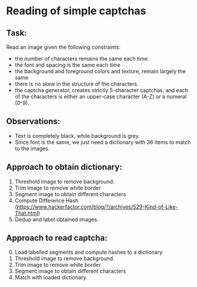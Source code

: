 # Reading of simple captchas

## Task: 
Read an image given the following constraints:

- the number of characters remains the same each time  
- the font and spacing is the same each time  
- the background and foreground colors and texture, remain largely the same
- there is no skew in the structure of the characters.  
- the captcha generator, creates strictly 5-character captchas, and each of the characters is either an upper-case character (A-Z) or a numeral (0-9).

## Observations:
- Text is completely black, while background is grey. 
- Since font is the same, we just need a dictionary with 36 items to match to the images.

## Approach to obtain dictionary:
1. Threshold image to remove background.
2. Trim image to remove white border
3. Segment image to obtain different characters 
4. Compute Difference Hash (https://www.hackerfactor.com/blog/?/archives/529-Kind-of-Like-That.html)
5. Dedup and label obtained images.

## Approach to read captcha:
0. Load labelled segments and compute hashes to a dictionary
1. Threshold image to remove background.
2. Trim image to remove white border
3. Segment image to obtain different characters 
4. Match with loaded dictionary.